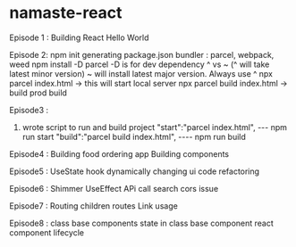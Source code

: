 # namaste-react
Episode 1 :
 Building React Hello World 

 Episode 2: 
 npm init
 generating package.json
 bundler : parcel, webpack, weed
 npm install -D parcel   -D is for dev dependency
 ^ vs ~ (^ will take latest minor version)
~ will install latest major version. Always use ^
npx parcel index.html -> this will start local server
npx parcel build index.html -> build prod build

Episode3 :
1. wrote script to run and build project
       "start":"parcel index.html",  --- npm run start
    "build":"parcel build index.html", ---- npm run build 

Episode4 :
Building food ordering app
Building components 

Episode5 :
UseState hook
dynamically changing ui
code refactoring

Episode6 :
Shimmer 
UseEffect
APi call
search
cors issue 

Episode7 : 
Routing
children routes
Link usage

Episode8 :
class base components
state in class base component
react component lifecycle